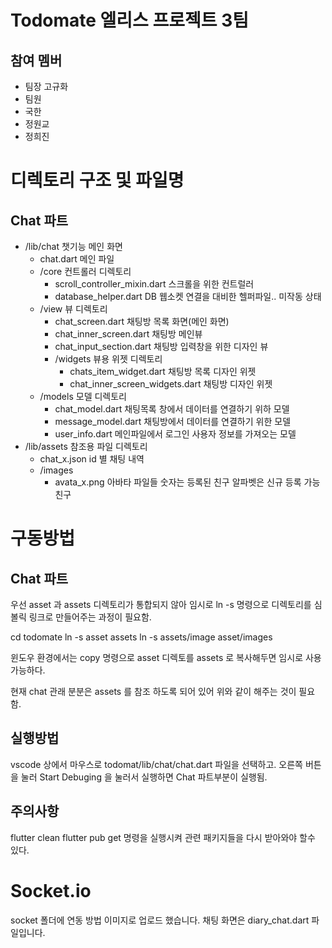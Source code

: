 # Todomate 엘리스 프로젝트 3팀 

## 참여 멤버
- 팀장 고규화
- 팀원
 - 국한
 - 정원교
 - 정희진


# 디렉토리 구조 및 파일명
## Chat 파트 
- /lib/chat 챗기능 메인 화면
    - chat.dart  메인 파일
    - /core 컨트롤러 디렉토리
        - scroll_controller_mixin.dart  스크롤을 위한 컨트럴러
        - database_helper.dart DB 웹소켓 연결을 대비한 헬퍼파일.. 미작동 상태
    - /view 뷰 디렉토리
        - chat_screen.dart 채팅방 목록 화면(메인 화면)
        - chat_inner_screen.dart 채팅방 메인뷰
        - chat_input_section.dart 채팅방 입력창을 위한 디자인 뷰
        - /widgets 뷰용 위젯 디렉토리
            - chats_item_widget.dart 채팅방 목록 디자인 위젯
            - chat_inner_screen_widgets.dart 채팅방 디자인 위젯
    - /models 모델 디렉토리
        - chat_model.dart  채팅목록 창에서 데이터를 연결하기 위하 모델
        - message_model.dart  채팅방에서 데이터를 연결하기 위한 모델
        - user_info.dart 메인파일에서 로그인 사용자 정보를 가져오는 모델
- /lib/assets 참조용 파일 디렉토리
    - chat_x.json id 별 채팅 내역
    - /images
        - avata_x.png 아바타 파일들 숫자는 등록된 친구 알파벳은 신규 등록 가능 친구


# 구동방법
## Chat 파트
우선 asset 과 assets 디렉토리가 통합되지 않아 임시로 ln -s 명령으로 디렉토리를 심볼릭 링크로 만들어주는 과정이 필요함.

cd  todomate
ln -s asset assets
ln -s assets/image asset/images

윈도우 환경에서는 copy 명령으로 asset 디렉토를 assets 로 복사해두면 임시로 사용가능하다.

현재 chat 관래 분분은 assets 를 참조 하도록 되어 있어 위와 같이 해주는 것이 필요함.

## 실행방법 
vscode 상에서
마우스로 todomat/lib/chat/chat.dart 파일을 선택하고. 오른쪽 버튼을 눌러 Start Debuging 을 눌러서 실행하면 Chat 파트부분이 실행됨.

## 주의사항
flutter clean
flutter pub get 
명령을 실행시켜 관련 패키지들을 다시 받아와야 할수 있다.

# Socket.io
socket 폴더에 연동 방법 이미지로 업로드 했습니다.
채팅 화면은 diary_chat.dart 파일입니다.


